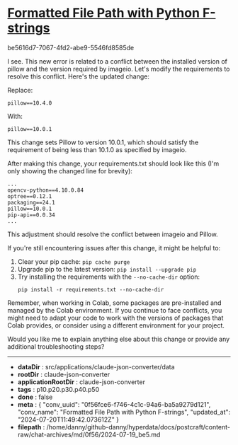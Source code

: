 # [Formatted File Path with Python F-strings](https://claude.ai/chat/0f56fce6-f746-4c1c-94a6-ba5a9279d121)

be5616d7-7067-4fd2-abe9-5546fd8585de

 I see. This new error is related to a conflict between the installed version of pillow and the version required by imageio. Let's modify the requirements to resolve this conflict. Here's the updated change:

Replace:
```
pillow==10.4.0
```

With:
```
pillow==10.0.1
```

This change sets Pillow to version 10.0.1, which should satisfy the requirement of being less than 10.1.0 as specified by imageio.

After making this change, your requirements.txt should look like this (I'm only showing the changed line for brevity):

```
...
opencv-python==4.10.0.84
optree==0.12.1
packaging==24.1
pillow==10.0.1
pip-api==0.0.34
...
```

This adjustment should resolve the conflict between imageio and Pillow. 

If you're still encountering issues after this change, it might be helpful to:

1. Clear your pip cache: `pip cache purge`
2. Upgrade pip to the latest version: `pip install --upgrade pip`
3. Try installing the requirements with the `--no-cache-dir` option: 
   ```
   pip install -r requirements.txt --no-cache-dir
   ```

Remember, when working in Colab, some packages are pre-installed and managed by the Colab environment. If you continue to face conflicts, you might need to adapt your code to work with the versions of packages that Colab provides, or consider using a different environment for your project.

Would you like me to explain anything else about this change or provide any additional troubleshooting steps?

---

* **dataDir** : src/applications/claude-json-converter/data
* **rootDir** : claude-json-converter
* **applicationRootDir** : claude-json-converter
* **tags** : p10.p20.p30.p40.p50
* **done** : false
* **meta** : {
  "conv_uuid": "0f56fce6-f746-4c1c-94a6-ba5a9279d121",
  "conv_name": "Formatted File Path with Python F-strings",
  "updated_at": "2024-07-20T11:49:42.073612Z"
}
* **filepath** : /home/danny/github-danny/hyperdata/docs/postcraft/content-raw/chat-archives/md/0f56/2024-07-19_be5.md